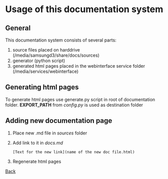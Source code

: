 # Usage of this documentation system
## General
This documentation system consists of several parts:

1. source files placed on harddrive (/media/samsungd3/share/docs/sources)
2. generator (python script)
3. generated html pages placed in the webinterface service folder (/media/services/webinterface)

## Generating html pages
To generate html pages use generate.py script in root of documentation folder. **EXPORT_PATH** from *config.py* is used as destination folder

## Adding new documentation page
1. Place new .md file in *sources* folder
2. Add link to it in *docs.md*

	```
	[Text for the new link](name of the new doc file.html)
	```
3. Regenerate html pages

[Back](docs.html)
